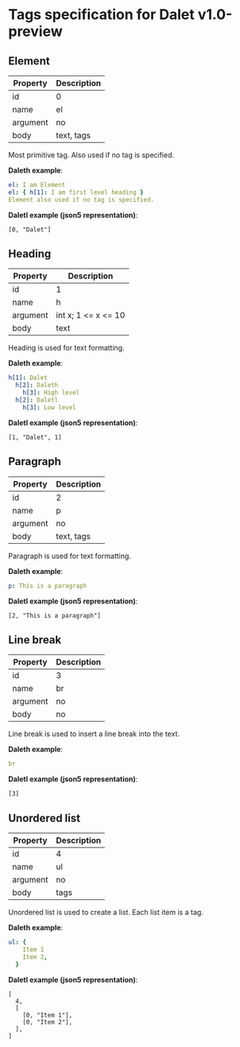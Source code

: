 # Tags specification for Dalet v1.0-preview

## Element

| Property | Description |
| -------- | ----------- |
| id       | 0           |
| name     | el          |
| argument | no          |
| body     | text, tags  |

Most primitive tag. Also used if no tag is specified.

**Daleth example**:

```yaml
el: I am Element
el: { h[1]: I am first level heading }
Element also used if no tag is specified.
```

**Daletl example (json5 representation)**:

```json5
[0, "Dalet"]
```

## Heading

| Property | Description         |
| -------- | ------------------- |
| id       | 1                   |
| name     | h                   |
| argument | int x; 1 <= x <= 10 |
| body     | text                |

Heading is used for text formatting.

**Daleth example**:

```yaml
h[1]: Dalet
  h[2]: Daleth
    h[3]: High level
  h[2]: Daletl
    h[3]: Low level
```

**Daletl example (json5 representation)**:

```json5
[1, "Dalet", 1]
```

## Paragraph

| Property | Description |
| -------- | ----------- |
| id       | 2           |
| name     | p           |
| argument | no          |
| body     | text, tags  |

Paragraph is used for text formatting.

**Daleth example**:

```yaml
p: This is a paragraph
```

**Daletl example (json5 representation)**:

```json5
[2, "This is a paragraph"]
```

## Line break

| Property | Description |
| -------- | ----------- |
| id       | 3           |
| name     | br          |
| argument | no          |
| body     | no          |

Line break is used to insert a line break into the text.

**Daleth example**:

```yaml
br
```

**Daletl example (json5 representation)**:

```json5
[3]
```

## Unordered list

| Property | Description |
| -------- | ----------- |
| id       | 4           |
| name     | ul          |
| argument | no          |
| body     | tags        |

Unordered list is used to create a list. Each list item is a tag.

**Daleth example**:

```yaml
ul: {
    Item 1
    Item 2,
  }
```

**Daletl example (json5 representation)**:

```json5
[
  4,
  [
    [0, "Item 1"],
    [0, "Item 2"],
  ],
]
```
